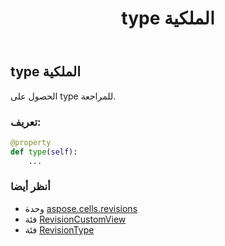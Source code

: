 ﻿---
title: type الملكية
second_title: Aspose.Cells for Python via .NET API المراجع
description:
type: docs
weight: 60
url: /ar/python-net/aspose.cells.revisions/revisioncustomview/type/
is_root: false
---
##  type الملكية

الحصول على type للمراجعة.
###  تعريف:
```python
@property
def type(self):
    ...
```

###  أنظر أيضا
* وحدة [aspose.cells.revisions](../../)
* فئة [RevisionCustomView](/cells/ar/python-net/aspose.cells.revisions/revisioncustomview)
* فئة [RevisionType](/cells/ar/python-net/aspose.cells.revisions/revisiontype)

